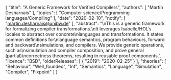 {
    "title": "A Generic Framework for Verified Compilers",
    "authors": [
        "Martin Desharnais"
    ],
    "topics": [
        "Computer science/Programming languages/Compiling"
    ],
    "date": "2020-02-10",
    "notify": [
        "martin.desharnais@unibw.de"
    ],
    "abstract": "\nThis is a generic framework for formalizing compiler transformations.\nIt leverages Isabelle/HOL’s locales to abstract over concrete\nlanguages and transformations. It states common definitions for\nlanguage semantics, program behaviours, forward and backward\nsimulations, and compilers. We provide generic operations, such as\nsimulation and compiler composition, and prove general (partial)\ncorrectness theorems, resulting in reusable proof components.",
    "licence": "BSD",
    "olderReleases": [
        {
            "2019": "2020-02-25"
        }
    ],
    "theories": [
        "Behaviour",
        "Well_founded",
        "Inf",
        "Semantics",
        "Language",
        "Simulation",
        "Compiler",
        "Fixpoint"
    ]
}
